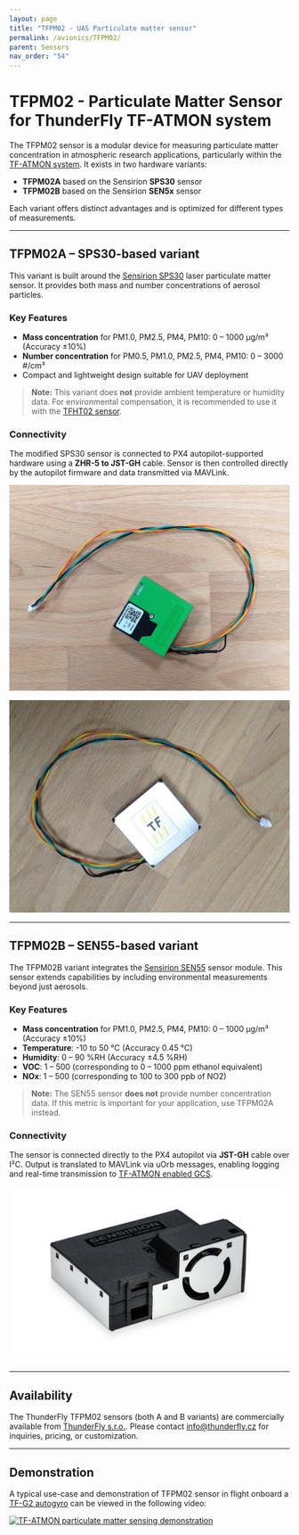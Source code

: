 ```yaml
---
layout: page
title: "TFPM02 - UAS Particulate matter sensor"
permalink: /avionics/TFPM02/
parent: Sensors
nav_order: "54"
---
```


# TFPM02 - Particulate Matter Sensor for ThunderFly TF-ATMON system

The TFPM02 sensor is a modular device for measuring particulate matter concentration in atmospheric research applications, particularly within the [TF-ATMON system](https://github.com/ThunderFly-aerospace/TF-ATMON). It exists in two hardware variants:

* **TFPM02A** based on the Sensirion **SPS30** sensor
* **TFPM02B** based on the Sensirion **SEN5x** sensor

Each variant offers distinct advantages and is optimized for different types of measurements.

---

## TFPM02A – SPS30-based variant

This variant is built around the [Sensirion SPS30](https://sensirion.com/products/catalog/SPS30/) laser particulate matter sensor. It provides both mass and number concentrations of aerosol particles.

### Key Features

* **Mass concentration** for PM1.0, PM2.5, PM4, PM10: 0 – 1000 μg/m³ (Accuracy ±10%)
* **Number concentration** for PM0.5, PM1.0, PM2.5, PM4, PM10: 0 – 3000 #/cm³
* Compact and lightweight design suitable for UAV deployment

> **Note:** This variant does **not** provide ambient temperature or humidity data. For environmental compensation, it is recommended to use it with the [TFHT02 sensor](/avionics/TFHT02).

### Connectivity

The modified SPS30 sensor is connected to PX4 autopilot-supported hardware using a **ZHR-5 to JST-GH** cable. Sensor is then controlled directly by the autopilot firmware and data transmitted via MAVLink.

![Bottom view on TFPM02A](https://raw.githubusercontent.com/ThunderFly-aerospace/TFPM02/refs/heads/TFPM02A/doc/img/TFPM02_bottom.jpg)

![Top view on TFPM02A](https://raw.githubusercontent.com/ThunderFly-aerospace/TFPM02/refs/heads/TFPM02A/doc/img/TFPM02_top.jpg)

---

## TFPM02B – SEN55-based variant

The TFPM02B variant integrates the [Sensirion SEN55](https://sensirion.com/products/catalog/SEN55/) sensor module. This sensor extends capabilities by including environmental measurements beyond just aerosols.

### Key Features

* **Mass concentration** for PM1.0, PM2.5, PM4, PM10: 0 – 1000 μg/m³ (Accuracy ±10%)
* **Temperature**: -10 to 50 °C (Accuracy 0.45 °C)
* **Humidity**: 0 – 90 %RH (Accuracy ±4.5 %RH)
* **VOC**: 1 – 500 (corresponding to 0 – 1000 ppm ethanol equivalent)
* **NOx**: 1 – 500 (corresponding to 100 to 300 ppb of NO2)


> **Note:** The SEN55 sensor **does not** provide number concentration data. If this metric is important for your application, use TFPM02A instead.

### Connectivity

The sensor is connected directly to the PX4 autopilot via **JST-GH** cable over I²C. Output is translated to MAVLink via uOrb messages, enabling logging and real-time transmission to [TF-ATMON enabled GCS](/instruments/TF-GCS02).

![View on TFPM02B sensor](https://raw.githubusercontent.com/ThunderFly-aerospace/TFPM02/refs/heads/TFPM02B/doc/img/SEN5x.jpg)

---

## Availability

The ThunderFly TFPM02 sensors (both A and B variants) are commercially available from [ThunderFly s.r.o.](https://www.thunderfly.cz/). Please contact [info@thunderfly.cz](mailto:info@thunderfly.cz) for inquiries, pricing, or customization.

---

## Demonstration

A typical use-case and demonstration of TFPM02 sensor in flight onboard a [TF-G2 autogyro](https://github.com/ThunderFly-aerospace/TF-G2) can be viewed in the following video:

[![TF-ATMON particulate matter sensing demonstration](https://img.youtube.com/vi/KUhktPDEi8I/hqdefault.jpg)](https://www.youtube.com/watch?v=KUhktPDEi8I)

